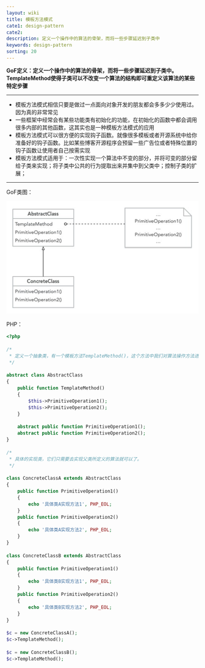 ```yaml
---
layout: wiki
title: 模板方法模式
cate1: design-pattern
cate2: 
description: 定义一个操作中的算法的骨架，而将一些步骤延迟到子类中
keywords: design-pattern
sorting: 20
---
```




**GoF定义：定义一个操作中的算法的骨架，而将一些步骤延迟到子类中。TemplateMethod使得子类可以不改变一个算法的结构即可重定义该算法的某些特定步骤**

------

- 模板方法模式相信只要是做过一点面向对象开发的朋友都会多多少少使用过。因为真的非常常见
- 一些框架中经常会有某些功能类有初始化的功能，在初始化的函数中都会调用很多内部的其他函数，这其实也是一种模板方法模式的应用
- 模板方法模式可以很方便的实现钩子函数。就像很多模板或者开源系统中给你准备好的钩子函数。比如某些博客开源程序会预留一些广告位或者特殊位置的钩子函数让使用者自己按需实现
- 模板方法模式适用于：一次性实现一个算法中不变的部分，并将可变的部分留给子类来实现；将子类中公共的行为提取出来并集中到父类中；控制子类的扩展；

------



GoF类图：

<img src="/images/wiki/algorithm/design-pattern-template_step1.jpg"  />



PHP：

```php
<?php

/*
 * 定义一个抽象类，有一个模板方法TemplateMethod()，这个方法中我们对算法操作方法进行调用。而这些算法抽象方法是在子类中去实现的。
 */

abstract class AbstractClass
{
    public function TemplateMethod()
    {
        $this->PrimitiveOperation1();
        $this->PrimitiveOperation2();
    }

    abstract public function PrimitiveOperation1();
    abstract public function PrimitiveOperation2();
}

/*
 * 具体的实现类，它们只需要去实现父类所定义的算法就可以了。
 */

class ConcreteClassA extends AbstractClass
{
    public function PrimitiveOperation1()
    {
        echo '具体类A实现方法1', PHP_EOL;
    }
    public function PrimitiveOperation2()
    {
        echo '具体类A实现方法2', PHP_EOL;
    }
}

class ConcreteClassB extends AbstractClass
{
    public function PrimitiveOperation1()
    {
        echo '具体类B实现方法1', PHP_EOL;
    }
    public function PrimitiveOperation2()
    {
        echo '具体类B实现方法2', PHP_EOL;
    }
}

$c = new ConcreteClassA();
$c->TemplateMethod();

$c = new ConcreteClassB();
$c->TemplateMethod();
```

